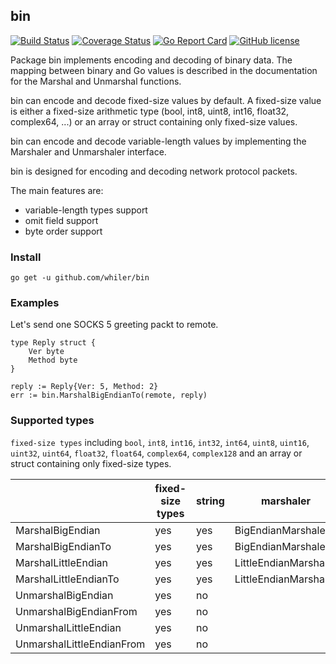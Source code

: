 ## bin ##
[![Build Status](https://travis-ci.org/whiler/bin.svg?branch=master)](https://travis-ci.org/whiler/bin) [![Coverage Status](https://coveralls.io/repos/github/whiler/bin/badge.svg)](https://coveralls.io/github/whiler/bin) [![Go Report Card](https://goreportcard.com/badge/whiler/bin)](https://goreportcard.com/report/whiler/bin) [![GitHub license](https://img.shields.io/github/license/whiler/bin.svg)](https://github.com/whiler/bin/blob/master/LICENSE)

Package bin implements encoding and decoding of binary data.
The mapping between binary and Go values is described in the documentation for the Marshal and Unmarshal functions.

bin can encode and decode fixed-size values by default.
A fixed-size value is either a fixed-size arithmetic type (bool, int8, uint8, int16, float32, complex64, ...) or an array or struct containing only fixed-size values.

bin can encode and decode variable-length values by implementing the Marshaler and Unmarshaler interface.

bin is designed for encoding and decoding network protocol packets.

The main features are:
- variable-length types support
- omit field support
- byte order support

### Install ###
```
go get -u github.com/whiler/bin
```

### Examples ###
Let's send one SOCKS 5 greeting packt to remote.
```
type Reply struct {
	Ver byte
	Method byte
}

reply := Reply{Ver: 5, Method: 2}
err := bin.MarshalBigEndianTo(remote, reply)
```

### Supported types ###
`fixed-size types` including `bool`, `int8`, `int16`, `int32`, `int64`, `uint8`, `uint16`, `uint32`, `uint64`, `float32`, `float64`, `complex64`, `complex128` and an array or struct containing only fixed-size types.

|                           | fixed-size types | string | marshaler               | unmarshaler             |
|---------------------------|------------------|--------|-------------------------|-------------------------|
| MarshalBigEndian          | yes              | yes    | BigEndianMarshaler      |                         |
| MarshalBigEndianTo        | yes              | yes    | BigEndianMarshaler      |                         |
| MarshalLittleEndian       | yes              | yes    | LittleEndianMarshaler   |                         |
| MarshalLittleEndianTo     | yes              | yes    | LittleEndianMarshaler   |                         |
| UnmarshalBigEndian        | yes              | no     |                         | BigEndianUnmarshaler    |
| UnmarshalBigEndianFrom    | yes              | no     |                         | BigEndianUnmarshaler    |
| UnmarshalLittleEndian     | yes              | no     |                         | LittleEndianUnmarshaler |
| UnmarshalLittleEndianFrom | yes              | no     |                         | LittleEndianUnmarshaler |

